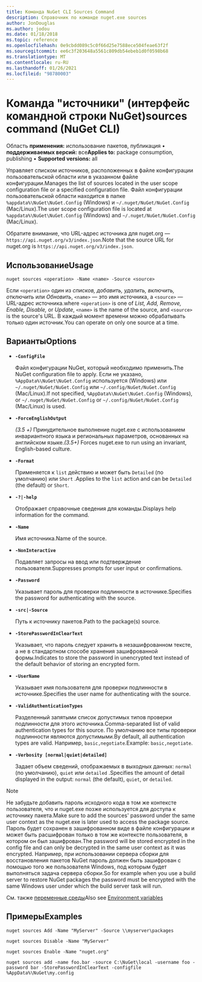 ```yaml
---
title: Команда NuGet CLI Sources Command
description: Справочник по команде nuget.exe sources
author: JonDouglas
ms.author: jodou
ms.date: 01/18/2018
ms.topic: reference
ms.openlocfilehash: 0e9cbdd089c5c0f66d25e7588ece504feae63f2f
ms.sourcegitcommit: ee6c3f203648a5561c809db54ebeb1d0f0598b68
ms.translationtype: MT
ms.contentlocale: ru-RU
ms.lasthandoff: 01/26/2021
ms.locfileid: "98780003"
---
```

# <a name="sources-command-nuget-cli"></a><span data-ttu-id="229a8-103">Команда "источники" (интерфейс командной строки NuGet)</span><span class="sxs-lookup"><span data-stu-id="229a8-103">sources command (NuGet CLI)</span></span>

<span data-ttu-id="229a8-104">Область **применения:** использование пакетов, публикация &bullet; **поддерживаемых версий:** все</span><span class="sxs-lookup"><span data-stu-id="229a8-104">**Applies to:** package consumption, publishing &bullet; **Supported versions:** all</span></span>

<span data-ttu-id="229a8-105">Управляет списком источников, расположенных в файле конфигурации пользовательской области или в указанном файле конфигурации.</span><span class="sxs-lookup"><span data-stu-id="229a8-105">Manages the list of sources located in the user scope configuration file or a specified configuration file.</span></span> <span data-ttu-id="229a8-106">Файл конфигурации пользовательской области находится в папке `%appdata%\NuGet\NuGet.Config` (Windows) и `~/.nuget/NuGet/NuGet.Config` (Mac/Linux).</span><span class="sxs-lookup"><span data-stu-id="229a8-106">The user scope configuration file is located at `%appdata%\NuGet\NuGet.Config` (Windows) and `~/.nuget/NuGet/NuGet.Config` (Mac/Linux).</span></span>

<span data-ttu-id="229a8-107">Обратите внимание, что URL-адрес источника для nuget.org — `https://api.nuget.org/v3/index.json`.</span><span class="sxs-lookup"><span data-stu-id="229a8-107">Note that the source URL for nuget.org is `https://api.nuget.org/v3/index.json`.</span></span>

## <a name="usage"></a><span data-ttu-id="229a8-108">Использование</span><span class="sxs-lookup"><span data-stu-id="229a8-108">Usage</span></span>

```cli
nuget sources <operation> -Name <name> -Source <source>
```

<span data-ttu-id="229a8-109">Если `<operation>` один из *списков, добавить, удалить, включить, отключить* или *Обновить*, `<name>` — это имя источника, а `<source>` — URL-адрес источника.</span><span class="sxs-lookup"><span data-stu-id="229a8-109">where `<operation>` is one of *List, Add, Remove, Enable, Disable,* or *Update*, `<name>` is the name of the source, and `<source>` is the source's URL.</span></span> <span data-ttu-id="229a8-110">В каждый момент времени можно обрабатывать только один источник.</span><span class="sxs-lookup"><span data-stu-id="229a8-110">You can operate on only one source at a time.</span></span>

## <a name="options"></a><span data-ttu-id="229a8-111">Варианты</span><span class="sxs-lookup"><span data-stu-id="229a8-111">Options</span></span>

- **`-ConfigFile`**

  <span data-ttu-id="229a8-112">Файл конфигурации NuGet, который необходимо применить.</span><span class="sxs-lookup"><span data-stu-id="229a8-112">The NuGet configuration file to apply.</span></span> <span data-ttu-id="229a8-113">Если не указано, `%AppData%\NuGet\NuGet.Config` используется (Windows) или `~/.nuget/NuGet/NuGet.Config` или `~/.config/NuGet/NuGet.Config` (Mac/Linux).</span><span class="sxs-lookup"><span data-stu-id="229a8-113">If not specified, `%AppData%\NuGet\NuGet.Config` (Windows), or `~/.nuget/NuGet/NuGet.Config` or `~/.config/NuGet/NuGet.Config` (Mac/Linux) is used.</span></span>

- **`-ForceEnglishOutput`**

  <span data-ttu-id="229a8-114">*(3.5 +)* Принудительное выполнение nuget.exe с использованием инвариантного языка и региональных параметров, основанных на английском языке.</span><span class="sxs-lookup"><span data-stu-id="229a8-114">*(3.5+)* Forces nuget.exe to run using an invariant, English-based culture.</span></span>

- **`-Format`**

  <span data-ttu-id="229a8-115">Применяется к `list` действию и может быть `Detailed` (по умолчанию) или `Short` .</span><span class="sxs-lookup"><span data-stu-id="229a8-115">Applies to the `list` action and can be `Detailed` (the default) or `Short`.</span></span>

- **`-?|-help`**

  <span data-ttu-id="229a8-116">Отображает справочные сведения для команды.</span><span class="sxs-lookup"><span data-stu-id="229a8-116">Displays help information for the command.</span></span>

- **`-Name`**

  <span data-ttu-id="229a8-117">Имя источника.</span><span class="sxs-lookup"><span data-stu-id="229a8-117">Name of the source.</span></span>

- **`-NonInteractive`**

  <span data-ttu-id="229a8-118">Подавляет запросы на ввод или подтверждение пользователя.</span><span class="sxs-lookup"><span data-stu-id="229a8-118">Suppresses prompts for user input or confirmations.</span></span>

- **`-Password`**

  <span data-ttu-id="229a8-119">Указывает пароль для проверки подлинности в источнике.</span><span class="sxs-lookup"><span data-stu-id="229a8-119">Specifies the password for authenticating with the source.</span></span>

- **`-src|-Source`**

  <span data-ttu-id="229a8-120">Путь к источнику пакетов.</span><span class="sxs-lookup"><span data-stu-id="229a8-120">Path to the package(s) source.</span></span>

- **`-StorePasswordInClearText`**

  <span data-ttu-id="229a8-121">Указывает, что пароль следует хранить в незашифрованном тексте, а не в стандартном способе хранения зашифрованной формы.</span><span class="sxs-lookup"><span data-stu-id="229a8-121">Indicates to store the password in unencrypted text instead of the default behavior of storing an encrypted form.</span></span>

- **`-UserName`**

  <span data-ttu-id="229a8-122">Указывает имя пользователя для проверки подлинности в источнике.</span><span class="sxs-lookup"><span data-stu-id="229a8-122">Specifies the user name for authenticating with the source.</span></span>

- **`-ValidAuthenticationTypes`**

  <span data-ttu-id="229a8-123">Разделенный запятыми список допустимых типов проверки подлинности для этого источника.</span><span class="sxs-lookup"><span data-stu-id="229a8-123">Comma-separated list of valid authentication types for this source.</span></span> <span data-ttu-id="229a8-124">По умолчанию все типы проверки подлинности являются допустимыми.</span><span class="sxs-lookup"><span data-stu-id="229a8-124">By default, all authentication types are valid.</span></span> <span data-ttu-id="229a8-125">Например, `basic,negotiate`.</span><span class="sxs-lookup"><span data-stu-id="229a8-125">Example: `basic,negotiate`.</span></span>

- **`-Verbosity [normal|quiet|detailed]`**

  <span data-ttu-id="229a8-126">Задает объем сведений, отображаемых в выходных данных: `normal` (по умолчанию), `quiet` или `detailed` .</span><span class="sxs-lookup"><span data-stu-id="229a8-126">Specifies the amount of detail displayed in the output: `normal` (the default), `quiet`, or `detailed`.</span></span>

> [!Note]
> <span data-ttu-id="229a8-127">Не забудьте добавить пароль исходного кода в том же контексте пользователя, что и nuget.exe позже используется для доступа к источнику пакета.</span><span class="sxs-lookup"><span data-stu-id="229a8-127">Make sure to add the sources' password under the same user context as the nuget.exe is later used to access the package source.</span></span> <span data-ttu-id="229a8-128">Пароль будет сохранен в зашифрованном виде в файле конфигурации и может быть расшифрован только в том же контексте пользователя, в котором он был зашифрован.</span><span class="sxs-lookup"><span data-stu-id="229a8-128">The password will be stored encrypted in the config file and can only be decrypted in the same user context as it was encrypted.</span></span> <span data-ttu-id="229a8-129">Например, при использовании сервера сборки для восстановления пакетов NuGet пароль должен быть зашифрован с помощью того же пользователя Windows, под которым будет выполняться задача сервера сборки.</span><span class="sxs-lookup"><span data-stu-id="229a8-129">So for example when you use a build server to restore NuGet packages the password must be encrypted with the same Windows user under which  the build server task will run.</span></span>

<span data-ttu-id="229a8-130">См. также [переменные среды](cli-ref-environment-variables.md)</span><span class="sxs-lookup"><span data-stu-id="229a8-130">Also see [Environment variables](cli-ref-environment-variables.md)</span></span>

## <a name="examples"></a><span data-ttu-id="229a8-131">Примеры</span><span class="sxs-lookup"><span data-stu-id="229a8-131">Examples</span></span>

```cli
nuget sources Add -Name "MyServer" -Source \\myserver\packages

nuget sources Disable -Name "MyServer"

nuget sources Enable -Name "nuget.org"

nuget sources add -name foo.bar -source C:\NuGet\local -username foo -password bar -StorePasswordInClearText -configfile %AppData%\NuGet\my.config
```
